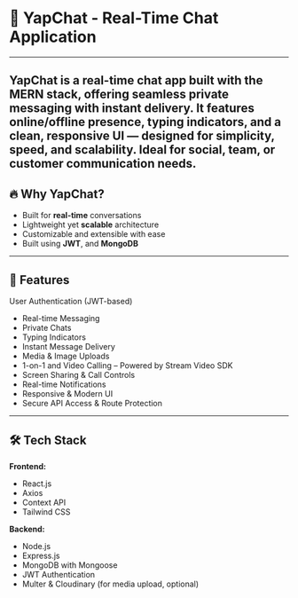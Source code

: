 # 📱 YapChat - Real-Time Chat Application
---
**YapChat** is a real-time chat app built with the **MERN stack**, offering seamless private
 messaging with instant delivery. It features online/offline presence, 
typing indicators, and a clean, responsive UI — designed for simplicity, speed, and scalability.
Ideal for social, team, or customer communication needs.
---
## 🔥 Why YapChat?
- Built for **real-time** conversations
- Lightweight yet **scalable** architecture
- Customizable and extensible with ease
- Built using  **JWT**, and **MongoDB**
---
## 🚀 Features
User Authentication (JWT-based)
- Real-time Messaging 
- Private  Chats
- Typing Indicators
- Instant Message Delivery
- Media & Image Uploads 
- 1-on-1 and  Video Calling – Powered by Stream Video SDK
- Screen Sharing & Call Controls
- Real-time Notifications
- Responsive & Modern UI
- Secure API Access & Route Protection
---
## 🛠️ Tech Stack
**Frontend:**
- React.js
- Axios
- Context API 
- Tailwind CSS

**Backend:**
- Node.js
- Express.js
- MongoDB with Mongoose
- JWT Authentication
- Multer & Cloudinary (for media upload, optional)
